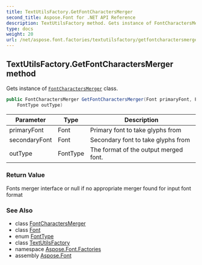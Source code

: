 ```yaml
---
title: TextUtilsFactory.GetFontCharactersMerger
second_title: Aspose.Font for .NET API Reference
description: TextUtilsFactory method. Gets instance of FontCharactersMerger class
type: docs
weight: 20
url: /net/aspose.font.factories/textutilsfactory/getfontcharactersmerger/
---
```

## TextUtilsFactory.GetFontCharactersMerger method

Gets instance of [`FontCharactersMerger`](../../../aspose.font.common_fontmerger/fontcharactersmerger/) class.

```csharp
public FontCharactersMerger GetFontCharactersMerger(Font primaryFont, Font secondaryFont, 
    FontType outType)
```

| Parameter | Type | Description |
| --- | --- | --- |
| primaryFont | Font | Primary font to take glyphs from |
| secondaryFont | Font | Secondary font to take glyphs from |
| outType | FontType | The format of the output merged font. |

### Return Value

Fonts merger interface or null if no appropriate merger found for input font format

### See Also

* class [FontCharactersMerger](../../../aspose.font.common_fontmerger/fontcharactersmerger/)
* class [Font](../../../aspose.font/font/)
* enum [FontType](../../../aspose.font/fonttype/)
* class [TextUtilsFactory](../)
* namespace [Aspose.Font.Factories](../../../aspose.font.factories/)
* assembly [Aspose.Font](../../../)


